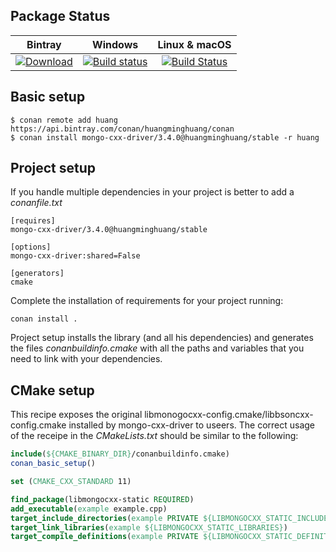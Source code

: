 ## Package Status

| Bintray | Windows | Linux & macOS |
|:--------:|:---------:|:-----------------:|
|[![Download](https://api.bintray.com/packages/huangminghuang/conan/mongo-cxx-driver%3Ahuangminghuang/images/download.svg) ](https://bintray.com/huangminghaung/conan/mongo-cxx-driver%3Ahuangminghuang/_latestVersion)|[![Build status](https://ci.appveyor.com/api/projects/status/github/huangminghuang/conan-mongo-cxx-driver?svg=true)](https://ci.appveyor.com/project/huangminghuang/conan-mongo-cxx-driver)|[![Build Status](https://travis-ci.com/huangminghuang/conan-mongo-cxx-driver.svg?branch=master)](https://travis-ci.org/huangminghuang/conan-mongo-cxx-driver)|


## Basic setup

    $ conan remote add huang https://api.bintray.com/conan/huangminghuang/conan 
    $ conan install mongo-cxx-driver/3.4.0@huangminghuang/stable -r huang
    
## Project setup

If you handle multiple dependencies in your project is better to add a *conanfile.txt*
    
    [requires]
    mongo-cxx-driver/3.4.0@huangminghuang/stable

    [options]
    mongo-cxx-driver:shared=False
    
    [generators]
    cmake

Complete the installation of requirements for your project running:</small></span>

    conan install . 

Project setup installs the library (and all his dependencies) and generates the files *conanbuildinfo.cmake* with all the 
paths and variables that you need to link with your dependencies.

## CMake setup

This recipe exposes the original libmonogocxx-config.cmake/libbsoncxx-config.cmake installed by mongo-cxx-driver to useers. The correct usage of the receipe in the *CMakeLists.txt* should be similar to the following: 

```cmake
include(${CMAKE_BINARY_DIR}/conanbuildinfo.cmake)
conan_basic_setup()

set (CMAKE_CXX_STANDARD 11)

find_package(libmongocxx-static REQUIRED)
add_executable(example example.cpp)
target_include_directories(example PRIVATE ${LIBMONGOCXX_STATIC_INCLUDE_DIRS})
target_link_libraries(example ${LIBMONGOCXX_STATIC_LIBRARIES})
target_compile_definitions(example PRIVATE ${LIBMONGOCXX_STATIC_DEFINITIONS})
 
```
